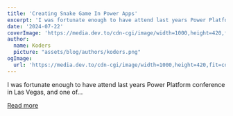 ```yaml
---
title: 'Creating Snake Game In Power Apps'
excerpt: 'I was fortunate enough to have attend last years Power Platform conference in Las Vegas, and one of...'
date: '2024-07-22'
coverImage: 'https://media.dev.to/cdn-cgi/image/width=1000,height=420,fit=cover,gravity=auto,format=auto/https%3A%2F%2Fdev-to-uploads.s3.amazonaws.com%2Fuploads%2Farticles%2Fy9jrph2ubsjs4dbw7h9d.png'
author:
  name: Koders
  picture: "assets/blog/authors/koders.png"
ogImage:
  url: 'https://media.dev.to/cdn-cgi/image/width=1000,height=420,fit=cover,gravity=auto,format=auto/https%3A%2F%2Fdev-to-uploads.s3.amazonaws.com%2Fuploads%2Farticles%2Fy9jrph2ubsjs4dbw7h9d.png'
---
```


I was fortunate enough to have attend last years Power Platform conference in Las Vegas, and one of...

[Read more](https://dev.to/wyattdave/creating-snake-game-in-power-apps-4n9)
